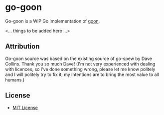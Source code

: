 go-goon
=======

Go-goon is a WIP Go implementation of [goon](https://github.com/shurcooL/goon).

\<... things to be added here ...\>

Attribution
-----------

Go-goon source was based on the existing source of go-spew by Dave Collins. Thank you so much Dave! (I'm not very experienced with dealing with licences, so I've done something wrong, please let me know politely and I will politely try to fix it; my intentions are to bring the most value to all humans.)

License
-------

- [MIT License](http://opensource.org/licenses/mit-license.php)